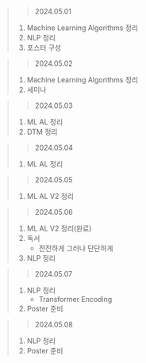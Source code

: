 > > 2024.05.01
> 1. Machine Learning Algorithms 정리
> 2. NLP 정리
> 3. 포스터 구성

> > 2024.05.02
> 1. Machine Learning Algorithms 정리
> 2. 세미나

> > 2024.05.03
> 1. ML AL 정리
> 2. DTM 정리

> > 2024.05.04
> 1. ML AL 정리

> > 2024.05.05
> 1. ML AL V2 정리

> > 2024.05.06
> 1. ML AL V2 정리(완료)
> 2. 독서
>    - 잔잔하게 그러나 단단하게
> 3. NLP 정리

> > 2024.05.07
> 1. NLP 정리
>    - Transformer Encoding
> 2. Poster 준비

> > 2024.05.08
> 1. NLP 정리
> 2. Poster 준비
